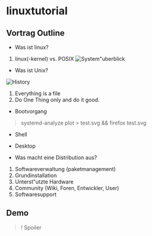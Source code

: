 # linuxtutorial

## Vortrag Outline

* Was ist linux?

1. linux(-kernel) vs. POSIX
![System\"uberblick](https://upload.wikimedia.org/wikipedia/commons/thumb/4/46/Linux_Kernel_Struktur.svg/800px-Linux_Kernel_Struktur.svg.png)

* Was ist Unix?

![History](https://upload.wikimedia.org/wikipedia/commons/7/77/Unix_history-simple.svg)
1. Everything is a file
2. Do One Thing only and do it good.

* Bootvorgang

> systemd-analyze plot > test.svg && firefox test.svg

* Shell

* Desktop

* Was macht eine Distribution aus?

1. Softwareverwaltung (paketmanagement)
2. Grundinstallation
3. Unterst\"utzte Hardware
4. Community (Wiki, Foren, Entwickler, User)
5. Softwaresupport

## Demo
>! Spoiler
